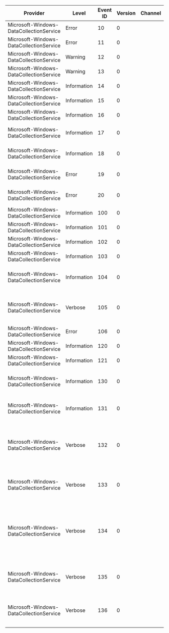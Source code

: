 Provider                                 |  Level        |  Event ID  |  Version  |  Channel  |  Task                                |  Opcode  |  Keyword      |  Message
-----------------------------------------|---------------|------------|-----------|-----------|--------------------------------------|----------|---------------|------------------------------------------------------------------------------------------------------------------------------------------------------
Microsoft-Windows-DataCollectionService  |  Error        |  10        |  0        |           |                                      |          |  Error        |  DCP: Tag:[{dwTag}], Error=[{dwError}]
Microsoft-Windows-DataCollectionService  |  Error        |  11        |  0        |           |                                      |          |  Error        |  DCP: Tag:[{dwTag}], hr=[{hr}]
Microsoft-Windows-DataCollectionService  |  Warning      |  12        |  0        |           |                                      |          |  Error        |  DCP: Tag:[{dwTag}], Error=[{dwError}]
Microsoft-Windows-DataCollectionService  |  Warning      |  13        |  0        |           |                                      |          |  Error        |  DCP: Tag:[{dwTag}], hr=[{hr}]
Microsoft-Windows-DataCollectionService  |  Information  |  14        |  0        |           |                                      |          |  Verbose      |  DCP: Tag:[{dwTag}]
Microsoft-Windows-DataCollectionService  |  Information  |  15        |  0        |           |                                      |          |  Verbose      |  DCP: Tag:[{dwTag}], n=[{nInt}]
Microsoft-Windows-DataCollectionService  |  Information  |  16        |  0        |           |                                      |          |  Verbose      |  DCP: Tag:[{dwTag}], str=[{strString}]
Microsoft-Windows-DataCollectionService  |  Information  |  17        |  0        |           |                                      |          |  Verbose      |  DCP: Tag:[{dwTag}], str=[{strString}], n=[{nInt}]
Microsoft-Windows-DataCollectionService  |  Information  |  18        |  0        |           |                                      |          |  Verbose      |  DCP: Tag:[{dwTag}], str1=[{strString1}], str2=[{strString2}]
Microsoft-Windows-DataCollectionService  |  Error        |  19        |  0        |           |                                      |          |  Error        |  DCP: Tag:[{dwTag}], Error=[{nInt}], str=[{strString}]
Microsoft-Windows-DataCollectionService  |  Error        |  20        |  0        |           |                                      |          |  Error        |  DCP: Tag:[{dwTag}], Error=[{nInt1}], n=[{nInt2}]
Microsoft-Windows-DataCollectionService  |  Information  |  100       |  0        |           |                                      |          |  Verbose      |
Microsoft-Windows-DataCollectionService  |  Information  |  101       |  0        |           |                                      |          |  Verbose      |
Microsoft-Windows-DataCollectionService  |  Information  |  102       |  0        |           |                                      |          |  Verbose      |
Microsoft-Windows-DataCollectionService  |  Information  |  103       |  0        |           |                                      |          |  Verbose      |
Microsoft-Windows-DataCollectionService  |  Information  |  104       |  0        |           |                                      |          |  Verbose      |  Upload session result. Error={dwError}, FailureReason={bFailureReason}
Microsoft-Windows-DataCollectionService  |  Verbose      |  105       |  0        |           |                                      |          |  Verbose      |  Uploader WinINet connect. Error={dwError}, ServerName={szServerName}
Microsoft-Windows-DataCollectionService  |  Error        |  106       |  0        |           |                                      |          |  Error        |  Invalid registry setting for {szSettingName}
Microsoft-Windows-DataCollectionService  |  Information  |  120       |  0        |           |  CrowdsourcingService_PrepareUpload  |  Start   |  Performance  |
Microsoft-Windows-DataCollectionService  |  Information  |  121       |  0        |           |  CrowdsourcingService_PrepareUpload  |  Stop    |  Performance  |
Microsoft-Windows-DataCollectionService  |  Information  |  130       |  0        |           |  CrowdsourcingService_UploadFiles    |  Start   |  Performance  |  CrowdsourcingService UploadFiles Start. TriggerSource={bTriggerSource}
Microsoft-Windows-DataCollectionService  |  Information  |  131       |  0        |           |  CrowdsourcingService_UploadFiles    |  Stop    |  Performance  |  CrowdsourcingService UploadFiles Stop. NumFilesUploaded={dwNumFilesUploaded}
Microsoft-Windows-DataCollectionService  |  Verbose      |  132       |  0        |           |  CrowdsourcingService_ReadDataFile   |  Start   |  Performance  |  CrowdsourcingService ReadDataFileStart Start. HttpObjectName={szHttpObjectNames}, FileFullpath={szFullpath}
Microsoft-Windows-DataCollectionService  |  Verbose      |  133       |  0        |           |  CrowdsourcingService_ReadDataFile   |  Stop    |  Performance  |  CrowdsourcingService ReadDataFileStart Stop. Error={dwError}, FileSize={cbFileSize}, BytesRead={cbRead}
Microsoft-Windows-DataCollectionService  |  Verbose      |  134       |  0        |           |  CrowdsourcingService_PostDataFile   |  Start   |  Performance  |  CrowdsourcingService PostDataFileStart Start. HttpObjectName={szHttpObjectName}, HeaderLength={cchHeader}, BodyLength={cchBody}, Headers={szHeaders}
Microsoft-Windows-DataCollectionService  |  Verbose      |  135       |  0        |           |  CrowdsourcingService_PostDataFile   |  Stop    |  Performance  |  CrowdsourcingService PostDataFileStop  Stop. Error={dwError}, HttpStatusCode={dwHttpStatusCode}
Microsoft-Windows-DataCollectionService  |  Verbose      |  136       |  0        |           |  CrowdsourcingService_RecieveData    |  Start   |  Performance  |  CrowdsourcingService Original SessionId={guidSessionId}, PayloadSize={dwPayloadSize}